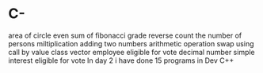 # C-
area of circle
even sum of fibonacci
grade
reverse
count the number of persons
miltiplication
adding two numbers
arithmetic operation
swap using call by value
class vector
employee
eligible for vote
decimal number
simple interest
eligible for vote
In day 2 i have done 15 programs in Dev C++

